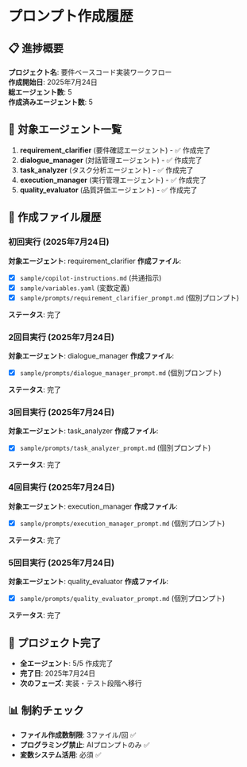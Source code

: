 # プロンプト作成履歴

## 📋 進捗概要
**プロジェクト名**: 要件ベースコード実装ワークフロー  
**作成開始日**: 2025年7月24日  
**総エージェント数**: 5  
**作成済みエージェント数**: 5  

## 🎯 対象エージェント一覧
1. **requirement_clarifier** (要件確認エージェント) - ✅ 作成完了
2. **dialogue_manager** (対話管理エージェント) - ✅ 作成完了
3. **task_analyzer** (タスク分析エージェント) - ✅ 作成完了
4. **execution_manager** (実行管理エージェント) - ✅ 作成完了
5. **quality_evaluator** (品質評価エージェント) - ✅ 作成完了

## 📁 作成ファイル履歴

### 初回実行 (2025年7月24日)
**対象エージェント**: requirement_clarifier
**作成ファイル**:
- [x] `sample/copilot-instructions.md` (共通指示)
- [x] `sample/variables.yaml` (変数定義)
- [x] `sample/prompts/requirement_clarifier_prompt.md` (個別プロンプト)

**ステータス**: 完了

### 2回目実行 (2025年7月24日)
**対象エージェント**: dialogue_manager
**作成ファイル**:
- [x] `sample/prompts/dialogue_manager_prompt.md` (個別プロンプト)

**ステータス**: 完了

### 3回目実行 (2025年7月24日)
**対象エージェント**: task_analyzer
**作成ファイル**:
- [x] `sample/prompts/task_analyzer_prompt.md` (個別プロンプト)

**ステータス**: 完了

### 4回目実行 (2025年7月24日)
**対象エージェント**: execution_manager
**作成ファイル**:
- [x] `sample/prompts/execution_manager_prompt.md` (個別プロンプト)

**ステータス**: 完了

### 5回目実行 (2025年7月24日)
**対象エージェント**: quality_evaluator
**作成ファイル**:
- [x] `sample/prompts/quality_evaluator_prompt.md` (個別プロンプト)

**ステータス**: 完了

## 🎉 プロジェクト完了
- **全エージェント**: 5/5 作成完了
- **完了日**: 2025年7月24日
- **次のフェーズ**: 実装・テスト段階へ移行

## 📊 制約チェック
- **ファイル作成数制限**: 3ファイル/回 ✅
- **プログラミング禁止**: AIプロンプトのみ ✅
- **変数システム活用**: 必須 ✅
